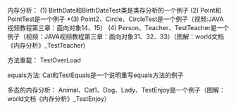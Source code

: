 内存分析：
(1) BirthDate和BirthDateTest类是类存分析的一个例子
(2) Point和PointTest是一个例子
*(3) Point2、Circle、CircleTest是一个例子（视频:JAVA视频教程第三章：面向对象14、15）
(4) Person、Teacher、TestTeacher是一个例子（视频：JAVA视频教程第三章：面向对象31、32、33）（图解：world文档《内存分析》_TestTeacher)

方法重载：
TestOverLoad

equals方法:
Cat和TestEquals是一个说明重写equals方法的例子

多态的内存分析：
Animal、Cat1、Dog、Lady、TestEnjoy是一个例子（图解：world文档《内存分析》_TestEnjoy）